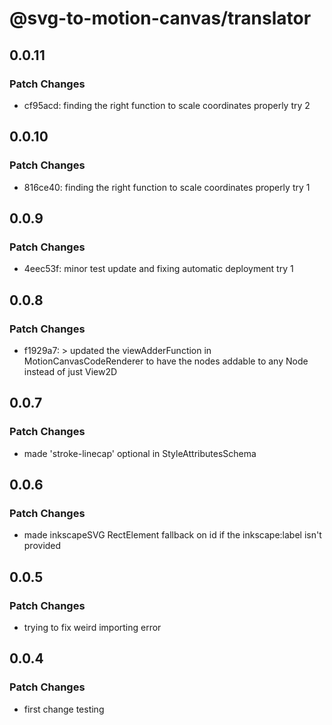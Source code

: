 # @svg-to-motion-canvas/translator

## 0.0.11

### Patch Changes

- cf95acd: finding the right function to scale coordinates properly try 2

## 0.0.10

### Patch Changes

- 816ce40: finding the right function to scale coordinates properly try 1

## 0.0.9

### Patch Changes

- 4eec53f: minor test update and fixing automatic deployment try 1

## 0.0.8

### Patch Changes

- f1929a7: > updated the viewAdderFunction in MotionCanvasCodeRenderer to have the nodes addable to any Node instead of just View2D

## 0.0.7

### Patch Changes

- made 'stroke-linecap' optional in StyleAttributesSchema

## 0.0.6

### Patch Changes

- made inkscapeSVG RectElement fallback on id if the inkscape:label isn't provided

## 0.0.5

### Patch Changes

- trying to fix weird importing error

## 0.0.4

### Patch Changes

- first change testing
